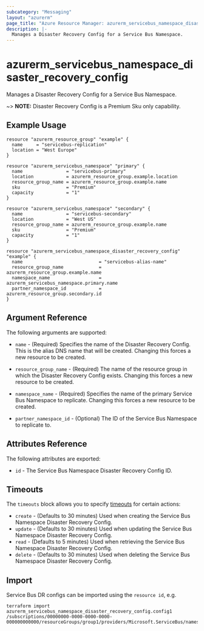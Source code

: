 ```yaml
---
subcategory: "Messaging"
layout: "azurerm"
page_title: "Azure Resource Manager: azurerm_servicebus_namespace_disaster_recovery_config"
description: |-
  Manages a Disaster Recovery Config for a Service Bus Namespace.
---
```


# azurerm_servicebus_namespace_disaster_recovery_config

Manages a Disaster Recovery Config for a Service Bus Namespace.

~> **NOTE:** Disaster Recovery Config is a Premium Sku only capability. 

## Example Usage

```hcl
resource "azurerm_resource_group" "example" {
  name     = "servicebus-replication"
  location = "West Europe"
}

resource "azurerm_servicebus_namespace" "primary" {
  name                = "servicebus-primary"
  location            = azurerm_resource_group.example.location
  resource_group_name = azurerm_resource_group.example.name
  sku                 = "Premium"
  capacity            = "1"
}

resource "azurerm_servicebus_namespace" "secondary" {
  name                = "servicebus-secondary"
  location            = "West US"
  resource_group_name = azurerm_resource_group.example.name
  sku                 = "Premium"
  capacity            = "1"
}

resource "azurerm_servicebus_namespace_disaster_recovery_config" "example" {
  name                            = "servicebus-alias-name"
  resource_group_name             = azurerm_resource_group.example.name
  namespace_name                  = azurerm_servicebus_namespace.primary.name
  partner_namespace_id            = azurerm_resource_group.secondary.id
}

```

## Argument Reference

The following arguments are supported:

* `name` - (Required) Specifies the name of the Disaster Recovery Config. This is the alias DNS name that will be created. Changing this forces a new resource to be created.

* `resource_group_name` - (Required) The name of the resource group in which the Disaster Recovery Config exists. Changing this forces a new resource to be created.

* `namespace_name` - (Required) Specifies the name of the primary Service Bus Namespace to replicate. Changing this forces a new resource to be created.

* `partner_namespace_id` - (Optional) The ID of the Service Bus Namespace to replicate to.

## Attributes Reference

The following attributes are exported:

* `id` - The Service Bus Namespace Disaster Recovery Config ID.

## Timeouts

The `timeouts` block allows you to specify [timeouts](https://www.terraform.io/docs/configuration/resources.html#timeouts) for certain actions:

* `create` - (Defaults to 30 minutes) Used when creating the Service Bus Namespace Disaster Recovery Config.
* `update` - (Defaults to 30 minutes) Used when updating the Service Bus Namespace Disaster Recovery Config.
* `read` - (Defaults to 5 minutes) Used when retrieving the Service Bus Namespace Disaster Recovery Config.
* `delete` - (Defaults to 30 minutes) Used when deleting the Service Bus Namespace Disaster Recovery Config.

## Import

Service Bus DR configs can be imported using the `resource id`, e.g.

```shell
terraform import azurerm_servicebus_namespace_disaster_recovery_config.config1 /subscriptions/00000000-0000-0000-0000-000000000000/resourceGroups/group1/providers/Microsoft.ServiceBus/namespaces/namespace1/disasterRecoveryConfigs/config1
```
